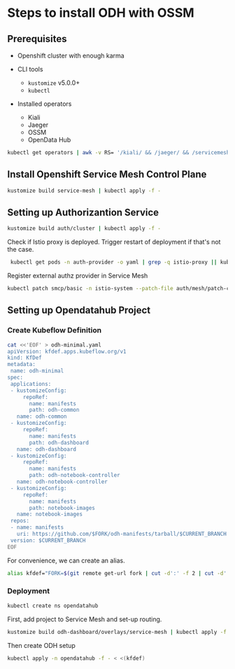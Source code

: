 # Steps to install ODH with OSSM

## Prerequisites

* Openshift cluster with enough karma
* CLI tools
  * `kustomize` v5.0.0+
  * `kubectl`

* Installed operators
  * Kiali
  * Jaeger
  * OSSM
  * OpenData Hub
  
```sh
kubectl get operators | awk -v RS= '/kiali/ && /jaeger/ && /servicemesh/ && /opendatahub/ && {exit 0} {exit 1}' || echo "Please install all required operators."
```

## Install Openshift Service Mesh Control Plane

```sh
kustomize build service-mesh | kubectl apply -f -
```

## Setting up Authorizantion Service

```sh
kustomize build auth/cluster | kubectl apply -f -
```

Check if Istio proxy is deployed. Trigger restart of deployment if that's not the case.

```sh
 kubectl get pods -n auth-provider -o yaml | grep -q istio-proxy || kubectl rollout restart deployment --selector=app=auth-service -n auth-provider  
```

Register external authz provider in Service Mesh

```sh
kubectl patch smcp/basic -n istio-system --patch-file auth/mesh/patch-control-plane-external-provider.yaml --type=merge
```

## Setting up Opendatahub Project

### Create Kubeflow Definition

```sh
cat <<'EOF' > odh-minimal.yaml
apiVersion: kfdef.apps.kubeflow.org/v1
kind: KfDef
metadata:
 name: odh-minimal
spec:
 applications:
 - kustomizeConfig:
     repoRef:
       name: manifests
       path: odh-common
   name: odh-common
 - kustomizeConfig:
     repoRef:
       name: manifests
       path: odh-dashboard
   name: odh-dashboard
 - kustomizeConfig:
     repoRef:
       name: manifests
       path: odh-notebook-controller
   name: odh-notebook-controller
 - kustomizeConfig:
     repoRef:
       name: manifests
       path: notebook-images
   name: notebook-images
 repos:
 - name: manifests
   uri: https://github.com/$FORK/odh-manifests/tarball/$CURRENT_BRANCH
 version: $CURRENT_BRANCH
EOF
```

For convenience, we can create an alias.

```sh
alias kfdef="FORK=$(git remote get-url fork | cut -d':' -f 2 | cut -d'.' -f 1 | uniq | tail -n 1 | cut -d'/' -f 1) CURRENT_BRANCH=$(git symbolic-ref --short HEAD) envsubst < odh-minimal.yaml"
```

### Deployment

```sh
kubectl create ns opendatahub
```

First, add project to Service Mesh and set-up routing.

```sh
kustomize build odh-dashboard/overlays/service-mesh | kubectl apply -f -
```

Then create ODH setup

```sh
kubectl apply -n opendatahub -f - < <(kfdef)  
```
